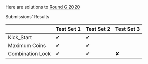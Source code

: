 Here are solutions to [Round G 2020](https://codingcompetitions.withgoogle.com/kickstart/round/00000000001a0069)

Submissions' Results

|                  | Test Set 1  | Test Set 2 | Test Set 3 |
| ---------------- | ----------- | ---------- | ---------- |
| Kick_Start       |     ✔    |    ✔   |           |
| Maximum Coins    |     ✔      |    ✔     |          |
| Combination Lock |     ✔      |    ✔    |     ✘    |
